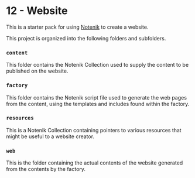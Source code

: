 12 - Website
============

This is a starter pack for using [Notenik](https://notenik.app) to create a website. 

This project is organized into the following folders and subfolders. 

### `content`

This folder contains the Notenik Collection used to supply the content to be published on the website.  

### `factory`

This folder contains the Notenik script file used to generate the web pages from the content, using the templates and includes found within the factory. 

### `resources`

This is a Notenik Collection containing pointers to various resources that might be useful to a website creator. 

### `web`

This is the folder containing the actual contents of the website generated from the contents by the factory. 
